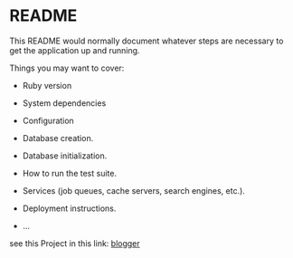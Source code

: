 # README

This README would normally document whatever steps are necessary to get the
application up and running.

Things you may want to cover:

* Ruby version

* System dependencies

* Configuration

* Database creation.

* Database initialization.

* How to run the test suite.

* Services (job queues, cache servers, search engines, etc.).

* Deployment instructions.

* ...

see this Project in this link: [blogger](https://immense-inlet-47223.herokuapp.com/)
